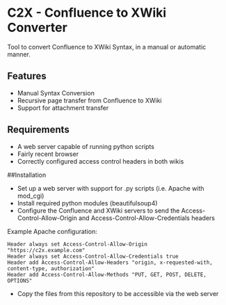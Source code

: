 # C2X - Confluence to XWiki Converter
Tool to convert Confluence to XWiki Syntax, in a manual or automatic manner.

## Features
- Manual Syntax Conversion
- Recursive page transfer from Confluence to XWiki
- Support for attachment transfer

## Requirements
- A web server capable of running python scripts
- Fairly recent browser
- Correctly configured access control headers in both wikis

##Installation
- Set up a web server with support for .py scripts (i.e. Apache with mod_cgi)
- Install required python modules (beautifulsoup4)
- Configure the Confluence and XWiki servers to send the Access-Control-Allow-Origin and Access-Control-Allow-Credentials headers

Example Apache configuration:
```
Header always set Access-Control-Allow-Origin "https://c2x.example.com"
Header always set Access-Control-Allow-Credentials true
Header add Access-Control-Allow-Headers "origin, x-requested-with, content-type, authorization"
Header add Access-Control-Allow-Methods "PUT, GET, POST, DELETE, OPTIONS"
```

- Copy the files from this repository to be accessible via the web server